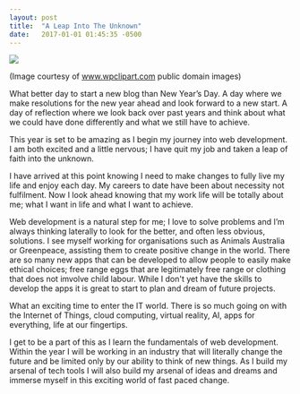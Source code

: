 ```yaml
---
layout: post
title:  "A Leap Into The Unknown"
date:   2017-01-01 01:45:35 -0500
---
```


![](http://www.wpclipart.com/holiday/4th_July/fireworks_2.jpg)

(Image courtesy of www.wpclipart.com public domain images)

What better day to start a new blog than New Year’s Day. A day where we make resolutions for the new year ahead and look forward to a new start. A day of reflection where we look back over past years and think about what we could have done differently and what we still have to achieve.

This year is set to be amazing as I begin my journey into web development. I am both excited and a little nervous; I have quit my job and taken a leap of faith into the unknown. 

I have arrived at this point knowing I need to make changes to fully live my life and enjoy each day. My careers to date have been about necessity not fulfilment. Now I look ahead knowing that my work life will be totally about me; what I want in life and what I want to achieve. 

Web development is a natural step for me; I love to solve problems and I’m always thinking laterally to look for the better, and often less obvious, solutions. I see myself working for organisations such as Animals Australia or Greenpeace, assisting them to create positive change in the world. There are so many new apps that can be developed to allow people to easily make ethical choices; free range eggs that are legitimately free range or clothing that does not imvolve child labour. While I don't yet have the skills to develop the apps it is great to start to plan and dream of future projects.

What an exciting time to enter the IT world. There is so much going on with the Internet of Things, cloud computing, virtual reality, AI, apps for everything, life at our fingertips.

I get to be a part of this as I learn the fundamentals of web development. Within the year I will be working in an industry that will literally change the future and be limited only by our ability to think of new things. As I build my arsenal of tech tools I will also build my arsenal of ideas and dreams and immerse myself in this exciting world of fast paced change.





